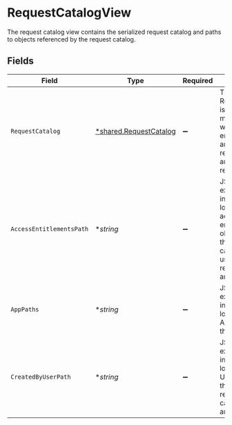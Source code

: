 # RequestCatalogView

The request catalog view contains the serialized request catalog and paths to objects referenced by the request catalog.


## Fields

| Field                                                                                                                                          | Type                                                                                                                                           | Required                                                                                                                                       | Description                                                                                                                                    |
| ---------------------------------------------------------------------------------------------------------------------------------------------- | ---------------------------------------------------------------------------------------------------------------------------------------------- | ---------------------------------------------------------------------------------------------------------------------------------------------- | ---------------------------------------------------------------------------------------------------------------------------------------------- |
| `RequestCatalog`                                                                                                                               | [*shared.RequestCatalog](../../../pkg/models/shared/requestcatalog.md)                                                                         | :heavy_minus_sign:                                                                                                                             | The RequestCatalog is used for managing which entitlements are requestable, and who can request them.                                          |
| `AccessEntitlementsPath`                                                                                                                       | **string*                                                                                                                                      | :heavy_minus_sign:                                                                                                                             | JSONPATH expression indicating the location of the access entitlement objects, that the request catalog allows users to request, in the array. |
| `AppPaths`                                                                                                                                     | **string*                                                                                                                                      | :heavy_minus_sign:                                                                                                                             | JSONPATH expression indicating the location of the App object in the array.                                                                    |
| `CreatedByUserPath`                                                                                                                            | **string*                                                                                                                                      | :heavy_minus_sign:                                                                                                                             | JSONPATH expression indicating the location of the User object, that created the request catalog, in the array.                                |